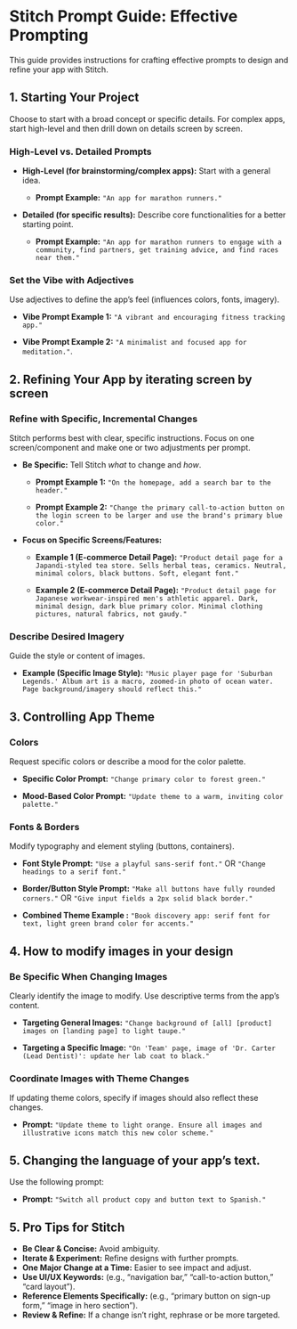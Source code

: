 # Stitch Prompt Guide: Effective Prompting

This guide provides instructions for crafting effective prompts to design and refine your app with Stitch.

## [](https://discuss.ai.google.dev/t/stitch-prompt-guide/83844#p-153225-h-1-starting-your-project-2)1\. Starting Your Project

Choose to start with a broad concept or specific details. For complex apps, start high-level and then drill down on details screen by screen.

### [](https://discuss.ai.google.dev/t/stitch-prompt-guide/83844#p-153225-high-level-vs-detailed-prompts-3)High-Level vs. Detailed Prompts

- **High-Level (for brainstorming/complex apps):** Start with a general idea.
    
    - **Prompt Example:** `"An app for marathon runners."`
- **Detailed (for specific results):** Describe core functionalities for a better starting point.
    
    - **Prompt Example:** `"An app for marathon runners to engage with a community, find partners, get training advice, and find races near them."`

### [](https://discuss.ai.google.dev/t/stitch-prompt-guide/83844#p-153225-set-the-vibe-with-adjectives-4)Set the Vibe with Adjectives

Use adjectives to define the app’s feel (influences colors, fonts, imagery).

- **Vibe Prompt Example 1:** `"A vibrant and encouraging fitness tracking app."`
    
- **Vibe Prompt Example 2:** `"A minimalist and focused app for meditation."`.  
      
    

## [](https://discuss.ai.google.dev/t/stitch-prompt-guide/83844#p-153225-h-2-refining-your-app-by-iterating-screen-by-screen-5)2\. Refining Your App by iterating screen by screen

### [](https://discuss.ai.google.dev/t/stitch-prompt-guide/83844#p-153225-refine-with-specific-incremental-changes-6)Refine with Specific, Incremental Changes

Stitch performs best with clear, specific instructions. Focus on one screen/component and make one or two adjustments per prompt.

- **Be Specific:** Tell Stitch _what_ to change and _how_.
    
    - **Prompt Example 1:** `"On the homepage, add a search bar to the header."`
        
    - **Prompt Example 2:** `"Change the primary call-to-action button on the login screen to be larger and use the brand's primary blue color."`
        
- **Focus on Specific Screens/Features:**
    
    - **Example 1 (E-commerce Detail Page):** `"Product detail page for a Japandi-styled tea store. Sells herbal teas, ceramics. Neutral, minimal colors, black buttons. Soft, elegant font."`
        
    - **Example 2 (E-commerce Detail Page):** `"Product detail page for Japanese workwear-inspired men's athletic apparel. Dark, minimal design, dark blue primary color. Minimal clothing pictures, natural fabrics, not gaudy."`
        

### [](https://discuss.ai.google.dev/t/stitch-prompt-guide/83844#p-153225-describe-desired-imagery-7)Describe Desired Imagery

Guide the style or content of images.

- **Example (Specific Image Style):** `"Music player page for 'Suburban Legends.' Album art is a macro, zoomed-in photo of ocean water. Page background/imagery should reflect this."`  
      
    

## [](https://discuss.ai.google.dev/t/stitch-prompt-guide/83844#p-153225-h-3-controlling-app-theme-8)3\. Controlling App Theme

### [](https://discuss.ai.google.dev/t/stitch-prompt-guide/83844#p-153225-colors-9)Colors

Request specific colors or describe a mood for the color palette.

- **Specific Color Prompt:** `"Change primary color to forest green."`
    
- **Mood-Based Color Prompt:** `"Update theme to a warm, inviting color palette."`
    

### [](https://discuss.ai.google.dev/t/stitch-prompt-guide/83844#p-153225-fonts-borders-10)Fonts & Borders

Modify typography and element styling (buttons, containers).

- **Font Style Prompt:** `"Use a playful sans-serif font."` OR `"Change headings to a serif font."`
    
- **Border/Button Style Prompt:** `"Make all buttons have fully rounded corners."` OR `"Give input fields a 2px solid black border."`
    
- **Combined Theme Example :** `"Book discovery app: serif font for text, light green brand color for accents."`
    

  

## [](https://discuss.ai.google.dev/t/stitch-prompt-guide/83844#p-153225-h-4-how-to-modify-images-in-your-design-11)4\. How to modify images in your design

### [](https://discuss.ai.google.dev/t/stitch-prompt-guide/83844#p-153225-be-specific-when-changing-images-12)Be Specific When Changing Images

Clearly identify the image to modify. Use descriptive terms from the app’s content.

- **Targeting General Images:** `"Change background of [all] [product] images on [landing page] to light taupe."`
    
- **Targeting a Specific Image:** `"On 'Team' page, image of 'Dr. Carter (Lead Dentist)': update her lab coat to black."`
    

### [](https://discuss.ai.google.dev/t/stitch-prompt-guide/83844#p-153225-coordinate-images-with-theme-changes-13)Coordinate Images with Theme Changes

If updating theme colors, specify if images should also reflect these changes.

- **Prompt:** `"Update theme to light orange. Ensure all images and illustrative icons match this new color scheme."`  
      
    

## [](https://discuss.ai.google.dev/t/stitch-prompt-guide/83844#p-153225-h-5-changing-the-language-of-your-apps-text-14)5\. Changing the language of your app’s text.

Use the following prompt:

- **Prompt:** `"Switch all product copy and button text to Spanish."`

## [](https://discuss.ai.google.dev/t/stitch-prompt-guide/83844#p-153225-h-5-pro-tips-for-stitch-15)5\. Pro Tips for Stitch

- **Be Clear & Concise:** Avoid ambiguity.
- **Iterate & Experiment:** Refine designs with further prompts.
- **One Major Change at a Time:** Easier to see impact and adjust.
- **Use UI/UX Keywords:** (e.g., “navigation bar,” “call-to-action button,” “card layout”).
- **Reference Elements Specifically:** (e.g., “primary button on sign-up form,” “image in hero section”).
- **Review & Refine:** If a change isn’t right, rephrase or be more targeted.